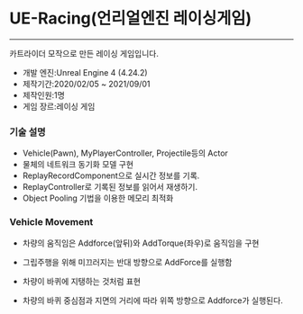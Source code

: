 # UE-Racing(언리얼엔진 레이싱게임)
---
카트라이더 모작으로 만든 레이싱 게임입니다.

* 개발 엔진:Unreal Engine 4 (4.24.2)
* 제작기간:2020/02/05 ~ 2021/09/01​
* 제작인원:1명​
* 게임 장르:레이싱 게임​

### 기술 설명​
* Vehicle(Pawn), MyPlayerController, Projectile등의 Actor ​
* 물체의 네트워크 동기화 모델 구현
* ReplayRecordComponent으로 실시간 정보를 기록.​
* ReplayController로 기록된 정보를 읽어서 재생하기.​
* Object Pooling 기법을 이용한 메모리 최적화​

### Vehicle Movement

* 차량의 움직임은 Addforce(앞뒤)와 AddTorque(좌우)로 움직임을 구현​

* 그립주행을 위해 미끄러지는 반대 방향으로 AddForce를 실행함​

* 차량이 바퀴에 지탱하는 것처럼 표현​

* 차량의 바퀴 중심점과 지면의 거리에 따라 위쪽 방향으로 Addforce가 실행된다.​
